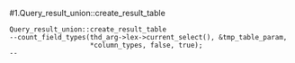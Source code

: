 #1.Query_result_union::create_result_table

```
Query_result_union::create_result_table
--count_field_types(thd_arg->lex->current_select(), &tmp_table_param,
                    *column_types, false, true);
--
```
